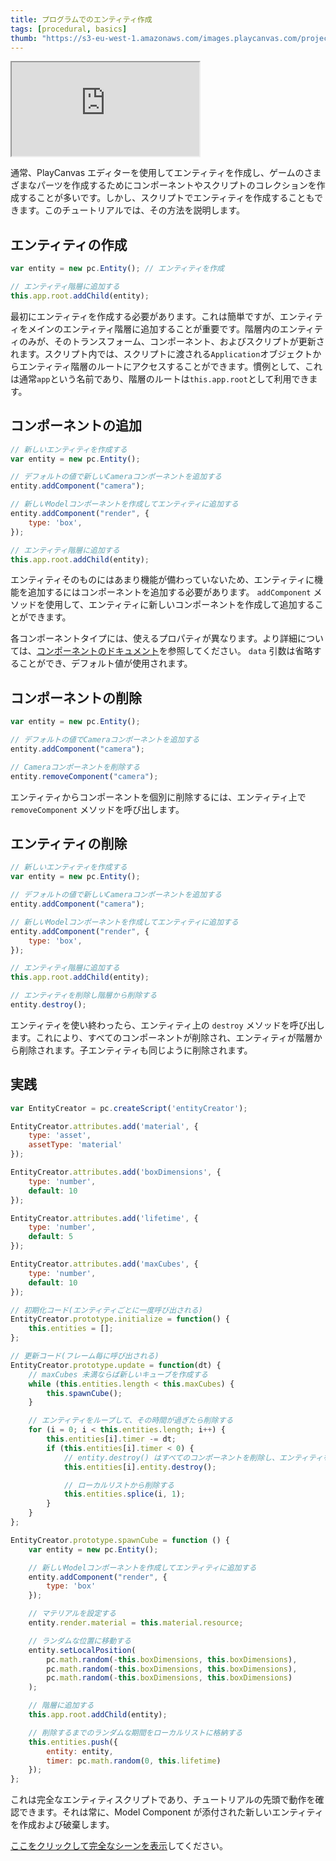```yaml
---
title: プログラムでのエンティティ作成
tags: [procedural, basics]
thumb: "https://s3-eu-west-1.amazonaws.com/images.playcanvas.com/projects/12/406042/4479BC-image-75.jpg"
---
```


<div className="iframe-container">
    <iframe loading="lazy" src="https://playcanv.as/p/1VjdIY7v/" title="Programmatically Creating Entities"></iframe>
</div>

通常、PlayCanvas エディターを使用してエンティティを作成し、ゲームのさまざまなパーツを作成するためにコンポーネントやスクリプトのコレクションを作成することが多いです。しかし、スクリプトでエンティティを作成することもできます。このチュートリアルでは、その方法を説明します。

## エンティティの作成

```javascript
var entity = new pc.Entity(); // エンティティを作成

// エンティティ階層に追加する
this.app.root.addChild(entity);
```

最初にエンティティを作成する必要があります。これは簡単ですが、エンティティをメインのエンティティ階層に追加することが重要です。階層内のエンティティのみが、そのトランスフォーム、コンポーネント、およびスクリプトが更新されます。スクリプト内では、スクリプトに渡される`Application`オブジェクトからエンティティ階層のルートにアクセスすることができます。慣例として、これは通常`app`という名前であり、階層のルートは`this.app.root`として利用できます。

## コンポーネントの追加

```javascript
// 新しいエンティティを作成する
var entity = new pc.Entity();

// デフォルトの値で新しいCameraコンポーネントを追加する
entity.addComponent("camera");

// 新しいModelコンポーネントを作成してエンティティに追加する
entity.addComponent("render", {
    type: 'box',
});

// エンティティ階層に追加する
this.app.root.addChild(entity);
```

エンティティそのものにはあまり機能が備わっていないため、エンティティに機能を追加するにはコンポーネントを追加する必要があります。 `addComponent` メソッドを使用して、エンティティに新しいコンポーネントを作成して追加することができます。

各コンポーネントタイプには、使えるプロパティが異なります。より詳細については、[コンポーネントのドキュメント][1]を参照してください。 `data` 引数は省略することができ、デフォルト値が使用されます。

## コンポーネントの削除

```javascript
var entity = new pc.Entity();

// デフォルトの値でCameraコンポーネントを追加する
entity.addComponent("camera");

// Cameraコンポーネントを削除する
entity.removeComponent("camera");
```

エンティティからコンポーネントを個別に削除するには、エンティティ上で `removeComponent` メソッドを呼び出します。

## エンティティの削除

```javascript
// 新しいエンティティを作成する
var entity = new pc.Entity();

// デフォルトの値で新しいCameraコンポーネントを追加する
entity.addComponent("camera");

// 新しいModelコンポーネントを作成してエンティティに追加する
entity.addComponent("render", {
    type: 'box',
});

// エンティティ階層に追加する
this.app.root.addChild(entity);

// エンティティを削除し階層から削除する
entity.destroy();
```

エンティティを使い終わったら、エンティティ上の `destroy` メソッドを呼び出します。これにより、すべてのコンポーネントが削除され、エンティティが階層から削除されます。子エンティティも同じように削除されます。

## 実践

```javascript
var EntityCreator = pc.createScript('entityCreator');

EntityCreator.attributes.add('material', {
    type: 'asset',
    assetType: 'material'
});

EntityCreator.attributes.add('boxDimensions', {
    type: 'number',
    default: 10
});

EntityCreator.attributes.add('lifetime', {
    type: 'number',
    default: 5
});

EntityCreator.attributes.add('maxCubes', {
    type: 'number',
    default: 10
});

// 初期化コード(エンティティごとに一度呼び出される)
EntityCreator.prototype.initialize = function() {
    this.entities = [];
};

// 更新コード(フレーム毎に呼び出される)
EntityCreator.prototype.update = function(dt) {
    // maxCubes 未満ならば新しいキューブを作成する
    while (this.entities.length < this.maxCubes) {
        this.spawnCube();
    }

    // エンティティをループして、その時間が過ぎたら削除する
    for (i = 0; i < this.entities.length; i++) {
        this.entities[i].timer -= dt;
        if (this.entities[i].timer < 0) {
            // entity.destroy() はすべてのコンポーネントを削除し、エンティティを階層から削除する
            this.entities[i].entity.destroy();

            // ローカルリストから削除する
            this.entities.splice(i, 1);
        }
    }
};

EntityCreator.prototype.spawnCube = function () {
    var entity = new pc.Entity();

    // 新しいModelコンポーネントを作成してエンティティに追加する
    entity.addComponent("render", {
        type: 'box'
    });

    // マテリアルを設定する
    entity.render.material = this.material.resource;

    // ランダムな位置に移動する
    entity.setLocalPosition(
        pc.math.random(-this.boxDimensions, this.boxDimensions),
        pc.math.random(-this.boxDimensions, this.boxDimensions),
        pc.math.random(-this.boxDimensions, this.boxDimensions)
    );

    // 階層に追加する
    this.app.root.addChild(entity);

    // 削除するまでのランダムな期間をローカルリストに格納する
    this.entities.push({
        entity: entity,
        timer: pc.math.random(0, this.lifetime)
    });
};
```

これは完全なエンティティスクリプトであり、チュートリアルの先頭で動作を確認できます。それは常に、Model Component が添付された新しいエンティティを作成および破棄します。

[ここをクリックして完全なシーンを表示][2]してください。

[1]: /user-manual/scenes/components/
[2]: https://playcanvas.com/editor/scene/440341
